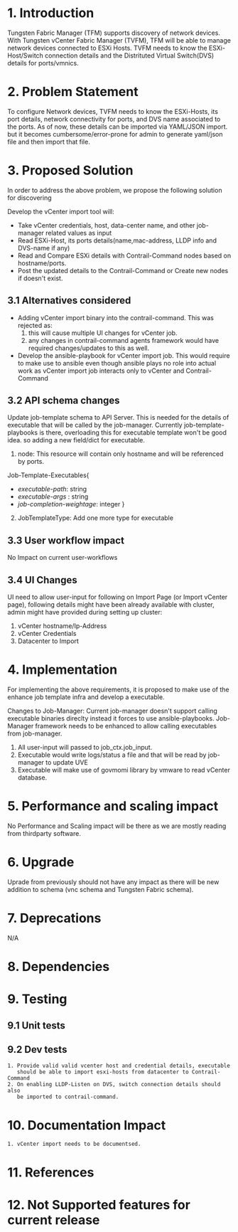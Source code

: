 # 1. Introduction
Tungsten Fabric Manager (TFM) supports discovery of network devices. With
Tungsten vCenter Fabric Manager (TVFM), TFM will be able to manage network devices
connected to ESXi Hosts. TVFM needs to know the ESXi-Host/Switch connection
details and the Distrituted Virtual Switch(DVS) details for ports/vmnics.

# 2. Problem Statement
To configure Network devices, TVFM needs to know the ESXi-Hosts, its port
details, network connectivity for ports, and DVS name associated to the ports.
As of now, these details can be imported via YAML/JSON import. but it becomes
cumbersome/error-prone for admin to generate yaml/json file and then import
that file.


# 3. Proposed Solution
In order to address the above problem, we propose the following solution for
discovering 

Develop the vCenter import tool will:
* Take vCenter credentials, host, data-center name, and other job-manager related
  values as input
* Read ESXi-Host, its ports details(name,mac-address, LLDP info and DVS-name
  if any)
* Read and Compare ESXi details with Contrail-Command nodes based on
  hostname/ports. 
* Post the updated details to the Contrail-Command or Create new nodes if
  doesn't exist.

## 3.1 Alternatives considered
* Adding vCenter import binary into the contrail-command. This was rejected
  as:
  1. this will cause multiple UI changes for vCenter job.
  2. any changes in contrail-command agents framework would have required
     changes/updates to this as well.
* Develop the ansible-playbook for vCenter import job. This would require to
  make use to ansible even though ansible plays no role into actual work as
  vCenter import job interacts only to vCenter and Contrail-Command


## 3.2 API schema changes
Update job-template schema to API Server. This is needed for the details of
executable that will be called by the job-manager. Currently
job-template-playbooks is there, overloading this for executable template
won't be good idea. so adding a new field/dict for executable.

1. node: This resource will contain only hostname and will be referenced by
ports.

Job-Template-Executables{
- *executable-path*: string
- *executable-args* : string
- *job-completion-weightage*: integer
}

2. JobTemplateType: Add one more type for executable

## 3.3 User workflow impact
No Impact on current user-workflows

## 3.4 UI Changes
UI need to allow user-input for following on Import Page (or Import vCenter
page), following details might have been already available with cluster, admin
might have provided during setting up cluster:
1. vCenter hostname/Ip-Address
2. vCenter Credentials
3. Datacenter to Import

# 4. Implementation
For implementing the above requirements, it is proposed to make use of the
enhance job template infra and develop a executable.

Changes to Job-Manager:
Current job-manager doesn't support calling executable binaries direclty
instead it forces to use ansible-playbooks. Job-Manager framework needs to be
enhanced to allow calling executables from job-manager.

1. All user-input will passed to job_ctx.job_input.
2. Executable would write logs/status a file and that will be read by
   job-manager to update UVE
3. Executable will make use of govmomi library by vmware to read vCenter
   database.

# 5. Performance and scaling impact
No Performance and Scaling impact will be there as we are mostly reading from
thirdparty software.

# 6. Upgrade
Uprade from previously should not have any impact as there will be new addition to
schema (vnc schema and Tungsten Fabric schema).

# 7. Deprecations
N/A
# 8. Dependencies

# 9. Testing
## 9.1 Unit tests

## 9.2 Dev tests
    1. Provide valid valid vcenter host and credential details, executable
       should be able to import esxi-hosts from datacenter to Contrail-Command
    2. On enabling LLDP-Listen on DVS, switch connection details should also
       be imported to contrail-command.

# 10. Documentation Impact
    1. vCenter import needs to be documentsed.

# 11. References

# 12. Not Supported features for current release


